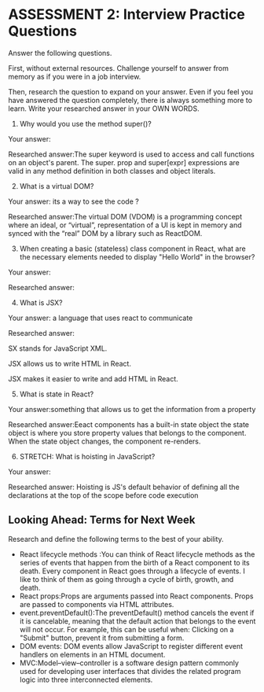 # ASSESSMENT 2: Interview Practice Questions

Answer the following questions.

First, without external resources. Challenge yourself to answer from memory as if you were in a job interview.

Then, research the question to expand on your answer. Even if you feel you have answered the question completely, there is always something more to learn. Write your researched answer in your OWN WORDS.

1. Why would you use the method super()?

Your answer:

Researched answer:The super keyword is used to access and call functions on an object's parent. The super. prop and super[expr] expressions are valid in any method definition in both classes and object literals.

2. What is a virtual DOM?

Your answer: its a way to see the code ?

Researched answer:The virtual DOM (VDOM) is a programming concept where an ideal, or “virtual”, representation of a UI is kept in memory and synced with the “real” DOM by a library such as ReactDOM.

3. When creating a basic (stateless) class component in React, what are the necessary elements needed to display "Hello World" in the browser?

Your answer:

Researched answer:

4. What is JSX?

Your answer: a language that uses react to communicate

Researched answer:

SX stands for JavaScript XML.

JSX allows us to write HTML in React.

JSX makes it easier to write and add HTML in React.

5. What is state in React?

Your answer:something that allows us to get the information from a property

Researched answer:Eeact components has a built-in state object the state object is where you store property values that belongs to the component. When the state object changes, the component re-renders.

6. STRETCH: What is hoisting in JavaScript?

Your answer:

Researched answer: Hoisting is JS's default behavior of defining all the declarations at the top of the scope before code execution

## Looking Ahead: Terms for Next Week

Research and define the following terms to the best of your ability.

- React lifecycle methods :You can think of React lifecycle methods as the series of events that happen from the birth of a React component to its death. Every component in React goes through a lifecycle of events. I like to think of them as going through a cycle of birth, growth, and death.
- React props:Props are arguments passed into React components. Props are passed to components via HTML attributes.
- event.preventDefault():The preventDefault() method cancels the event if it is cancelable, meaning that the default action that belongs to the event will not occur. For example, this can be useful when: Clicking on a "Submit" button, prevent it from submitting a form.
- DOM events: DOM events allow JavaScript to register different event handlers on elements in an HTML document.
- MVC:Model–view–controller is a software design pattern commonly used for developing user interfaces that divides the related program logic into three interconnected elements.
